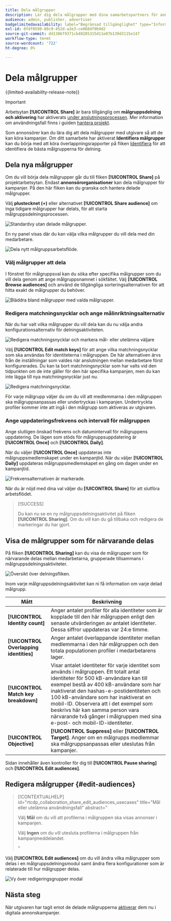 ```yaml
---
title: Dela målgrupper
description: Lär dig dela målgrupper med dina samarbetspartners för annonskampanjer.
audience: admin, publisher, advertiser
badgelimitedavailability: label="Begränsad tillgänglighet" type="Informative" url="https://helpx.adobe.com/legal/product-descriptions/real-time-customer-data-platform-collaboration.html newtab=true"
exl-id: 0fdf0598-89c9-452d-a2e3-ce868df0b9d2
source-git-commit: dd1386f9371cb40285315d11e07b139d3115e147
workflow-type: tm+mt
source-wordcount: '722'
ht-degree: 0%

---
```


# Dela målgrupper

{{limited-availability-release-note}}

>[!IMPORTANT]
>
>Arbetsytan **[!UICONTROL Share]** är bara tillgänglig om **målgruppsdelning och aktivering** har aktiverats [ under anslutningsprocessen](../connect/establishing-connections.md#connection-settings). Mer information om användningsfall finns i guiden [hantera projekt](./manage-projects.md#project-use-cases).

Som annonsörer kan du lära dig att dela målgrupper med utgivare så att de kan köra kampanjer. Om ditt samarbete har aktiverat **Identifiera målgrupper** kan du börja med att köra överlappningsrapporter på fliken [Identifiera](/help/guide/collaborate/discover.md) för att identifiera de bästa målgrupperna för delning.

## Dela nya målgrupper

Om du vill börja dela målgrupper går du till fliken **[!UICONTROL Share]** på projektarbetsytan. Endast **annonsörorganisationer** kan dela målgrupper för kampanjer. På den här fliken kan du granska och hantera delade målgrupper.

Välj **plustecknet (+)** eller alternativet **[!UICONTROL Share audience]** om inga tidigare målgrupper har delats, för att starta målgruppsdelningsprocessen.

![Standardvy utan delade målgrupper.](/help/assets/collaborate/share/share-new-audiences.png)

En ny panel visas där du kan välja vilka målgrupper du vill dela med din medarbetare.

![Dela nytt målgruppsarbetsflöde.](/help/assets/collaborate/share/share-audiences-workflow.png)

### Välj målgrupper att dela

I fönstret för målgruppsval kan du söka efter specifika målgrupper som du vill dela genom att ange målgruppsnamnet i sökfältet. Välj **[!UICONTROL Browse audiences]** och använd de tillgängliga sorteringsalternativen för att hitta exakt de målgrupper du behöver.

![Bläddra bland målgrupper med valda målgrupper.](/help/assets/collaborate/share/browse-audiences-view.png)

### Redigera matchningsnycklar och ange målinriktningsalternativ

När du har valt vilka målgrupper du vill dela kan du nu välja andra konfigurationsalternativ för delningsaktiviteten.

![Redigera matchningsnycklar och markera mål- eller utelämna väljare](/help/assets/collaborate/share/match-keys-and-targeting.png)

Välj **[!UICONTROL Edit match keys]** för att ange vilka matchningsnycklar som ska användas för identiteterna i målgruppen. De här alternativen ärvs från de inställningar som valdes när anslutningen mellan medarbetare först konfigurerades. Du kan ta bort matchningsnycklar som har valts vid den tidpunkten om de inte gäller för den här specifika kampanjen, men du kan inte lägga till nya matchningsnycklar just nu.

![Redigera matchningsnycklar.](/help/assets/collaborate/share/update-match-keys.png)

För varje målgrupp väljer du om du vill att medlemmarna i den målgruppen ska målgruppsanpassas eller undertryckas i kampanjen. Undertryckta profiler kommer inte att ingå i den målgrupp som aktiveras av utgivaren.

### Ange uppdateringsfrekvens och intervall för målgruppen

Ange slutligen önskad frekvens och datumintervall för målgruppens uppdatering. De lägen som stöds för målgruppsuppdatering är **[!UICONTROL Once]** och **[!UICONTROL Daily]**.

När du väljer **[!UICONTROL Once]** uppdateras inte målgruppsmedlemskapet under en kampanjtid. När du väljer **[!UICONTROL Daily]** uppdateras målgruppsmedlemskapet en gång om dagen under en kampanjtid.

![Frekvensalternativen är markerade.](/help/assets/collaborate/share/audience-refresh-frequency.png)

När du är nöjd med dina val väljer du **[!UICONTROL Share]** för att slutföra arbetsflödet.

>[!SUCCESS]
>
>Du kan nu se en ny målgruppsdelningsaktivitet på fliken **[!UICONTROL Sharing]**. Om du vill kan du gå tillbaka och redigera de markeringar du har gjort.

## Visa de målgrupper som för närvarande delas

På fliken **[!UICONTROL Sharing]** kan du visa de målgrupper som för närvarande delas mellan medarbetarna, grupperade tillsammans i målgruppsdelningsaktiviteter.

![Översikt över delningsfliken.](/help/assets/collaborate/share/share-tab-overview.png)

<!--

The banner at the top of the page shows figures across all audience sharing activities. 

![The hero banner in the sharing tab.](/help/assets/collaborate/share/share-hero-banner.png)


|Metric | Description |
|---------|----------|
| **[!UICONTROL Shared audiences]** | Indicates the number of audiences shared between collaborators in this project, across all audience sharing modules. |
| **[!UICONTROL Estimated addressable reach]** | Indicates the approximate number of profiles that you can reach across all the audiences that are currently shared in the project. [TODO: ADD INFORMATION ABOUT HOW THIS IS CALCULATED] |
| **[!UICONTROL Target identities]** | The number of identities across all audiences shared in this project for which you selected to target the profiles. |
| **[!UICONTROL Suppress identities]** | The number of identities across all audiences shared in this project for which you selected to suppress the profiles and thereby not target them in campaigns. |

-->

Inom varje målgruppsdelningsaktivitet kan ni få information om varje delad målgrupp.

| Mått | Beskrivning |
|---------|----------|
| **[!UICONTROL Identity count]** | Anger antalet profiler för alla identiteter som är kopplade till den här målgruppen enligt den senaste utvärderingen av antalet identiteter. Dessa siffror uppdateras var 24:e timme. |
| **[!UICONTROL Overlapping identities]** | Anger antalet överlappande identiteter mellan medlemmarna i den här målgruppen och den totala populationen profiler i medarbetarens lager. |
| **[!UICONTROL Match key breakdown]** | Visar antalet identiteter för varje identitet som används i målgruppen. Ett totalt antal identiteter för 500 kB-användare kan till exempel bestå av 400 kB-användare som har inaktiverat den hashas-e-postidentiteten och 100 kB-användare som har inaktiverat en mobil-ID. Observera att i det exempel som beskrivs här kan samma person vara närvarande två gånger i målgruppen med sina e-post- och mobil-ID-identiteter. |
| **[!UICONTROL Objective]** | **[!UICONTROL Suppress]** eller **[!UICONTROL Target]**. Anger om en målgrupps medlemmar ska målgruppsanpassas eller uteslutas från kampanjer. |

Sidan innehåller även kontroller för dig till **[!UICONTROL Pause sharing]** och **[!UICONTROL Edit audiences]**.

## Redigera målgrupper {#edit-audiences}

>[!CONTEXTUALHELP]
>id="rtcdp_collaboration_share_edit_audiences_usecases"
>title="Mål eller utelämna användningsfall"
>abstract="<p>Välj **Mål** om du vill att profilerna i målgruppen ska visas annonser i kampanjen.</p> <p>Välj **Ingen** om du vill utesluta profilerna i målgruppen från kampanjmeddelandet.</p>"

Välj **[!UICONTROL Edit audiences]** om du vill ändra vilka målgrupper som delas i en målgruppsdelningsmodul samt ändra flera konfigurationer som är relaterade till hur målgrupper delas.

![Vy över redigeringsgrupper modal](/help/assets/collaborate/share/edit-audiences-modal.png)

<!--

Search for audiences that you want to add to the sharing module. 

For each audience, you can select whether you'd like to target or suppress those profiles in campaigns. 

To remove an audience from the sharing module, select the trash can icon [TODO: add spectrum icon and folder].

Select how often you would like the audience membership to be refreshed and the date range within which you want the membership of the audience to be refreshed. 

TODO: are there any limitations for frequency in the M1 release?

-->

## Nästa steg

När utgivaren har tagit emot de delade målgrupperna [aktiverar](/help/guide/collaborate/activate.md) dem nu i digitala annonskampanjer.
